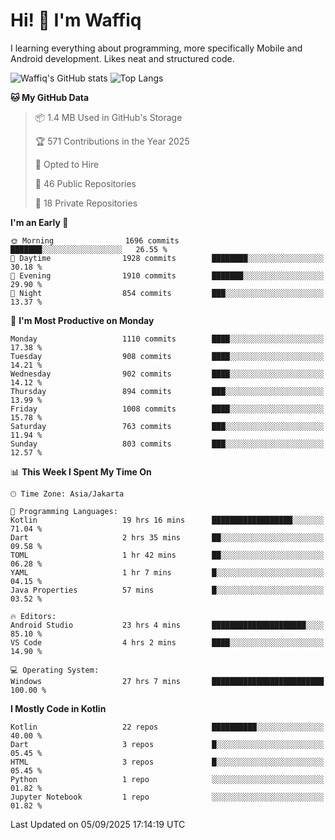 
# Hi! 👋 I'm Waffiq

I learning everything about programming, more specifically Mobile and Android development. Likes neat and structured code.

<!-- Get to know more about me?

<a href="https://www.linkedin.com/in/waffiqaziz/"><img src="https://img.shields.io/static/v1?label=%20&message=LinkedIn&logo=linkedin&logoColor=white&color=0A66C2&style=for-the-badge" alt="LinkedIn"></a>
<a href="https://www.instagram.com/waffiqaziz/"><img src="https://img.shields.io/static/v1?label=%20&message=instagram&logo=instagram&logoColor=white&labelColor=%23E1306C&color=%23E1306C&style=for-the-badge" alt="Instagram"></a>
<a href="https://web.facebook.com/WaffiqAziz/"><img src="https://img.shields.io/static/v1?label=%20&message=Facebook&logo=facebook&logoColor=white&color=1877F2&style=for-the-badge" alt="Facebook"></a>
<a href="https://twitter.com/waffiqaziz"><img src="https://img.shields.io/static/v1?label=%20&message=X&logo=x&logoColor=white&color=000000&style=for-the-badge" alt="X"></a> -->

![Waffiq's GitHub stats](https://github-readme-stats-eight-theta.vercel.app/api?username=waffiqaziz&show_icons=true&include_all_commits=true&count_private=true&theme=dark)
![Top Langs](https://github-readme-stats.vercel.app/api/top-langs/?username=waffiqaziz&layout=compact&langs_count=8&theme=dark)

<!--START_SECTION:waka-->
**🐱 My GitHub Data** 

> 📦 1.4 MB Used in GitHub's Storage 
 > 
> 🏆 571 Contributions in the Year 2025
 > 
> 💼 Opted to Hire
 > 
> 📜 46 Public Repositories 
 > 
> 🔑 18 Private Repositories 
 > 
**I'm an Early 🐤** 

```text
🌞 Morning                1696 commits        ███████░░░░░░░░░░░░░░░░░░   26.55 % 
🌆 Daytime                1928 commits        ████████░░░░░░░░░░░░░░░░░   30.18 % 
🌃 Evening                1910 commits        ███████░░░░░░░░░░░░░░░░░░   29.90 % 
🌙 Night                  854 commits         ███░░░░░░░░░░░░░░░░░░░░░░   13.37 % 
```
📅 **I'm Most Productive on Monday** 

```text
Monday                   1110 commits        ████░░░░░░░░░░░░░░░░░░░░░   17.38 % 
Tuesday                  908 commits         ████░░░░░░░░░░░░░░░░░░░░░   14.21 % 
Wednesday                902 commits         ████░░░░░░░░░░░░░░░░░░░░░   14.12 % 
Thursday                 894 commits         ███░░░░░░░░░░░░░░░░░░░░░░   13.99 % 
Friday                   1008 commits        ████░░░░░░░░░░░░░░░░░░░░░   15.78 % 
Saturday                 763 commits         ███░░░░░░░░░░░░░░░░░░░░░░   11.94 % 
Sunday                   803 commits         ███░░░░░░░░░░░░░░░░░░░░░░   12.57 % 
```


📊 **This Week I Spent My Time On** 

```text
🕑︎ Time Zone: Asia/Jakarta

💬 Programming Languages: 
Kotlin                   19 hrs 16 mins      ██████████████████░░░░░░░   71.04 % 
Dart                     2 hrs 35 mins       ██░░░░░░░░░░░░░░░░░░░░░░░   09.58 % 
TOML                     1 hr 42 mins        ██░░░░░░░░░░░░░░░░░░░░░░░   06.28 % 
YAML                     1 hr 7 mins         █░░░░░░░░░░░░░░░░░░░░░░░░   04.15 % 
Java Properties          57 mins             █░░░░░░░░░░░░░░░░░░░░░░░░   03.52 % 

🔥 Editors: 
Android Studio           23 hrs 4 mins       █████████████████████░░░░   85.10 % 
VS Code                  4 hrs 2 mins        ████░░░░░░░░░░░░░░░░░░░░░   14.90 % 

💻 Operating System: 
Windows                  27 hrs 7 mins       █████████████████████████   100.00 % 
```

**I Mostly Code in Kotlin** 

```text
Kotlin                   22 repos            ██████████░░░░░░░░░░░░░░░   40.00 % 
Dart                     3 repos             █░░░░░░░░░░░░░░░░░░░░░░░░   05.45 % 
HTML                     3 repos             █░░░░░░░░░░░░░░░░░░░░░░░░   05.45 % 
Python                   1 repo              ░░░░░░░░░░░░░░░░░░░░░░░░░   01.82 % 
Jupyter Notebook         1 repo              ░░░░░░░░░░░░░░░░░░░░░░░░░   01.82 % 
```




 Last Updated on 05/09/2025 17:14:19 UTC
<!--END_SECTION:waka-->
